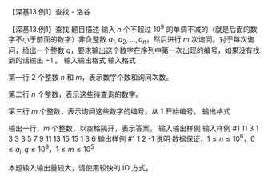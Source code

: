 



【深基13.例1】查找 - 洛谷














【深基13.例1】查找
题目描述
输入 $n$ 个不超过 $10^9$ 的单调不减的（就是后面的数字不小于前面的数字）非负整数 $a_1,a_2,\dots,a_{n}$，然后进行 $m$ 次询问。对于每次询问，给出一个整数 $q$，要求输出这个数字在序列中第一次出现的编号，如果没有找到的话输出 $-1$ 。
输入输出格式
输入格式

第一行 $2$ 个整数 $n$ 和 $m$，表示数字个数和询问次数。

第二行 $n$ 个整数，表示这些待查询的数字。

第三行 $m$ 个整数，表示询问这些数字的编号，从 $1$ 开始编号。
输出格式

输出一行，$m$ 个整数，以空格隔开，表示答案。
输入输出样例
输入样例 #1
11 3
1 3 3 3 5 7 9 11 13 15 15
1 3 6
输出样例 #1
1 2 -1 
说明
数据保证，$1 \leq n \leq 10^6$，$0 \leq a_i,q \leq 10^9$，$1 \leq m \leq 10^5$

本题输入输出量较大，请使用较快的 IO 方式。






